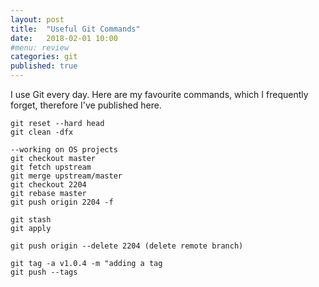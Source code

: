```yaml
---
layout: post
title:  "Useful Git Commands"
date:   2018-02-01 10:00
#menu: review
categories: git
published: true 
---
```


I use Git every day. Here are my favourite commands, which I frequently forget, therefore I've published here. 

```
git reset --hard head
git clean -dfx

--working on OS projects
git checkout master
git fetch upstream
git merge upstream/master
git checkout 2204
git rebase master
git push origin 2204 -f  

git stash
git apply

git push origin --delete 2204 (delete remote branch)

git tag -a v1.0.4 -m "adding a tag
git push --tags

```